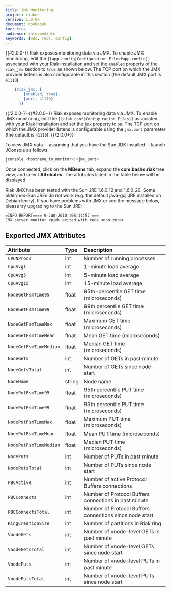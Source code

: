```yaml
---
title: JMX Monitoring
project: riakee
version: 1.0.0+
document: cookbook
toc: true
audience: intermediate
keywords: [mdc, repl, config]
---
```


{{#2.0.0-}}
Riak exposes monitoring data via JMX. To enable JMX monitoring, edit the `[[app.config|Configuration Files#app-config]]` associated with your Riak installation and set the `enabled` property of the `riak_jmx` section to `true` as shown below. The TCP port on which the JMX provider listens is also configurable in this section (the default JMX port is `41110`).

```erlang
    {riak_jmx, [
        {enabled, true},
        {port, 41110}
      ]}
```
{{/2.0.0-}}
{{#2.0.0+}}
Riak exposes monitoring data via JMX. To enable JMX monitoring, edit the `[[riak.conf|Configuration Files]]` associated with your Riak installation and set the `jmx` property to `on`. The TCP port on which the JMX provider listens is configurable using the `jmx.port` parameter (the default is `41110`).
{{/2.0.0+}}

To view JMX data---assuming that you have the Sun JDK installed---launch JConsole as follows:

```bash
jconsole <hostname_to_monitor>:<jmx_port>
```

Once connected, click on the **MBeans** tab, expand the **com.basho.riak** tree view, and select **Attributes**. The attributes listed in the table below will be displayed.

Riak JMX has been tested with the Sun JRE 1.6.0_12 and 1.6.0_20. Some older/non-Sun JREs do not work (e.g. the default java-gcj JRE installed on Debian lenny). If you have problems with JMX or see the message below, please try upgrading to the Sun JRE:

```log
=INFO REPORT==== 9-Jun-2010::08:14:57 ===
JMX server monitor <pid> exited with code <non-zero>.
```

## Exported JMX Attributes

Attribute | Type | Description
:---------|:-----|:-----------
`CPUNProcs` | int | Number of running processes
`CpuAvg1` | int | 1-minute load average
`CpuAvg5` | int | 5-minute load average
`CpuAvg15` | int | 15-minute load average
`NodeGetFsmTime95` | float | 95th-percentile GET time (microseconds)
`NodeGetFsmTime99` | float | 99th percentile GET time (microseconds)
`NodeGetFsmTimeMax` | float | Maximum GET time (microseconds)
`NodeGetFsmTimeMean` | float | Mean GET time (microseconds)
`NodeGetFsmTimeMedian` | float | Median GET time (microseconds)
`NodeGets` | int | Number of GETs in past minute
`NodeGetsTotal` | int | Number of GETs since node start
`NodeName` | string | Node name
`NodePutFsmTime95` | float | 95th percentile PUT time (microseconds)
`NodePutFsmTime99` | float | 99th percentile PUT time (microseconds)
`NodePutFsmTimeMax` | float | Maximum PUT time (microseconds)
`NodePutFsmTimeMean` | float | Mean PUT time (microseconds)
`NodePutFsmTimeMedian` | float | Median PUT time (microseconds)
`NodePuts` | int | Number of PUTs in past minute
`NodePutsTotal` | int | Number of PUTs since node start
`PBCActive` | int | Number of active Protocol Buffers connections
`PBCConnects` | int | Number of Protocol Buffers connections in past minute
`PBCConnectsTotal` | int | Number of Protocol Buffers connections since node start
`RingCreationSize` | int | Number of partitions in Riak ring
`VnodeGets` | int | Number of vnode-level GETs in past minute
`VnodeGetsTotal` | int | Number of vnode-level GETs since node start
`VnodePuts` | int | Number of vnode-level PUTs in past minute
`VnodePutsTotal` | int | Number of vnode-level PUTs since node start

